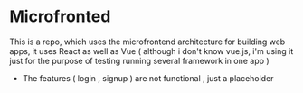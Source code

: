 # Microfronted

This is a repo, which uses the microfrontend architecture for building web apps, it uses React as well as Vue ( although i don't know vue.js, i'm using it just for the purpose of testing running several framework in one app )

- The features ( login , signup ) are not functional , just a placeholder
